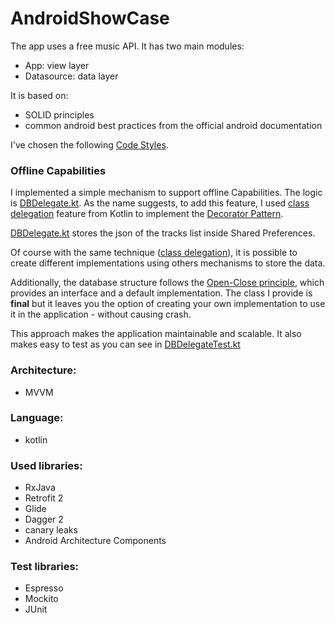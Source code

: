 # AndroidShowCase

The app uses a free music API. It has two main modules:

- App: view layer
- Datasource: data layer

It is based on:

- SOLID principles
- common android best practices from the official android documentation

I've chosen the following [Code Styles](https://github.com/square/java-code-styles/).

### Offline Capabilities

I implemented a simple mechanism to support offline Capabilities.
The logic is [DBDelegate.kt](app/src/main/java/ciriti/androidshowcase/core/components/DBDelegate.kt).
As the name suggests, to add this feature, I used [class delegation](https://kotlinlang.org/docs/reference/delegation.html) feature from Kotlin
to implement the [Decorator Pattern](https://en.wikipedia.org/wiki/Decorator_pattern).

[DBDelegate.kt](app/src/main/java/ciriti/androidshowcase/core/components/DBDelegate.kt)
stores the json of the tracks list inside Shared Preferences.

Of course with the same technique ([class delegation](https://kotlinlang.org/docs/reference/delegation.html)),
it is possible to create different implementations using others mechanisms
to store the data.

Additionally, the database structure follows the
[Open-Close principle](https://en.wikipedia.org/wiki/Open%E2%80%93closed_principle),
which provides an interface and a default implementation. The class I provide is
**final** but it leaves you the option of creating your own implementation to
use it in the application - without causing crash.

This approach makes the application maintainable and scalable. It also makes
easy to test as you can see in [DBDelegateTest.kt](app/src/androidTest/java/ciriti/androidshowcase/core/components/DBDelegateTest.kt)


### Architecture:

- MVVM

### Language:

- kotlin

### Used libraries:

- RxJava
- Retrofit 2
- Glide
- Dagger 2
- canary leaks
- Android Architecture Components

### Test libraries:

- Espresso
- Mockito
- JUnit


